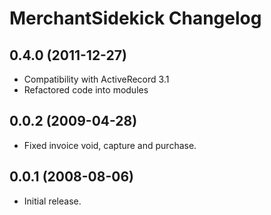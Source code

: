 # MerchantSidekick Changelog

## 0.4.0 (2011-12-27)

* Compatibility with ActiveRecord 3.1
* Refactored code into modules

## 0.0.2 (2009-04-28)

* Fixed invoice void, capture and purchase.

## 0.0.1 (2008-08-06)

* Initial release.
